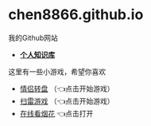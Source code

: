 # chen8866.github.io
我的Github网站<br>
+ [**个人知识库**](chen8866.github.io/knowledge/README.md)

这里有一些小游戏，希望你喜欢
<br>


+ [情侣转盘](https://chen8866.github.io/couple/)
（👈点击开始游戏）
+ [扫雷游戏](https://chen8866.github.io/mine-hunter/index.html)
（👈点击开始游戏）
+ [在线看烟花](https://chen8866.github.io/firework/)
👈点击打开
